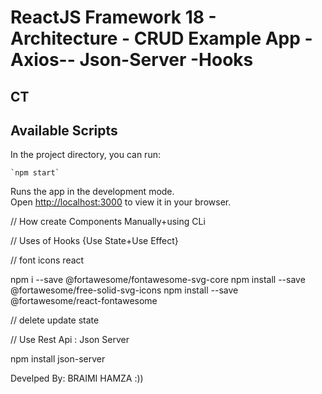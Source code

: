 # ReactJS Framework 18 - Architecture - CRUD Example App -Axios-- Json-Server -Hooks


## CT




## Available Scripts

In the project directory, you can run:

    `npm start`

Runs the app in the development mode.\
Open [http://localhost:3000](http://localhost:3000) to view it in your browser.


// How create Components Manually+using CLi

// Uses of Hooks {Use State+Use Effect}

// font icons react 



npm i --save @fortawesome/fontawesome-svg-core
npm install --save @fortawesome/free-solid-svg-icons
npm install --save @fortawesome/react-fontawesome



// delete update state 

// Use Rest Api : Json Server

npm install json-server



Develped By: BRAIMI HAMZA :)) 